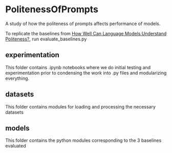 # PolitenessOfPrompts

A study of how the politeness of prompts affects performance of models.

To replicate the baselines from [How Well Can Language Models Understand Politeness?](https://ieeexplore.ieee.org/abstract/document/10195007), run evaluate_baselines.py

## experimentation

This folder contains .ipynb notebooks where we do initial testing and experimentation prior to condensing the work into .py files and modularizing everything.

## datasets

This folder contains modules for loading and processing the necessary datasets

## models

This folder contains the python modules corresponding to the 3 baselines evaluated

